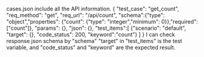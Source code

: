 cases.json include all the API information.
    {
		"test_case": "get_count",
		"req_method": "get",
		"req_url": "/api/count",
		"schema":{"type": "object","properties": {"count": {"type": "integer","minimum": 0}},"required": ["count"]},
		"params": {},
		"json": {},
		"test_items":[
		{"scenario": "default", "target": {}, "code_status": 200, "keyword":"count"}
		]
    }
I can check response json schema by "schema"
"target" in "test_items" is the test variable, and "code_status" and "keyword" are the expected result.
